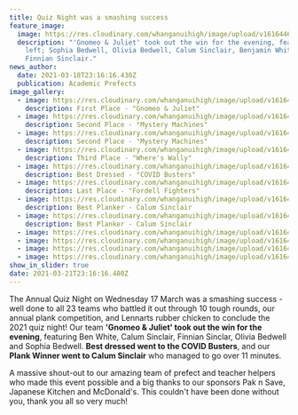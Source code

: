 ```yaml
---
title: Quiz Night was a smashing success
feature_image:
  image: https://res.cloudinary.com/whanganuihigh/image/upload/v1616446096/Events/Copy_of_IMG_6942.jpg
  description: "'Gnomeo & Juliet' took out the win for the evening, featuring from
    left; Sophia Bedwell, Olivia Bedwell, Calum Sinclair, Benjamin White and
    Finnian Sinclair."
news_author:
  date: 2021-03-18T23:16:16.430Z
  publication: Academic Prefects
image_gallery:
  - image: https://res.cloudinary.com/whanganuihigh/image/upload/v1616448661/News/QUIZ%20NIGHT%2017.3.21%20Website%20photos/1a._First_Place_-_Gnomeo_Juliet.jpg
    description: First Place - "Gnomeo & Juliet"
  - image: https://res.cloudinary.com/whanganuihigh/image/upload/v1616448661/News/QUIZ%20NIGHT%2017.3.21%20Website%20photos/2._Second_Place_-_Mystery_Machines.jpg
    description: Second Place - "Mystery Machines"
  - image: https://res.cloudinary.com/whanganuihigh/image/upload/v1616448657/News/QUIZ%20NIGHT%2017.3.21%20Website%20photos/2a._Second_Place_-_Mystery_Machines.jpg
    description: Second Place - "Mystery Machines"
  - image: https://res.cloudinary.com/whanganuihigh/image/upload/v1616448659/News/QUIZ%20NIGHT%2017.3.21%20Website%20photos/3._Third_Place_-_Where_s_Wally._Firooze_Toni_Nathaniel_Laura_Amy.jpg
    description: Third Place - "Where's Wally"
  - image: https://res.cloudinary.com/whanganuihigh/image/upload/v1616448653/News/QUIZ%20NIGHT%2017.3.21%20Website%20photos/4._Best_Dressed_-_COVID_Busters.jpg
    description: Best Dressed - "COVID Busters"
  - image: https://res.cloudinary.com/whanganuihigh/image/upload/v1616448681/News/QUIZ%20NIGHT%2017.3.21%20Website%20photos/5._Last_Place_-_Fordell_Fighters.jpg
    description: Last Place - "Fordell Fighters"
  - image: https://res.cloudinary.com/whanganuihigh/image/upload/v1616448681/News/QUIZ%20NIGHT%2017.3.21%20Website%20photos/6a._Best_Planker_-_Calum_Sinclair.jpg
    description: Best Planker - Calum Sinclair
  - image: https://res.cloudinary.com/whanganuihigh/image/upload/v1616448674/News/QUIZ%20NIGHT%2017.3.21%20Website%20photos/6._Best_Planker_-_Calum_Sinclair.jpg
    description: Best Planker - Calum Sinclair
  - image: https://res.cloudinary.com/whanganuihigh/image/upload/v1616448693/News/QUIZ%20NIGHT%2017.3.21%20Website%20photos/Extra_4.jpg
  - image: https://res.cloudinary.com/whanganuihigh/image/upload/v1616448699/News/QUIZ%20NIGHT%2017.3.21%20Website%20photos/Extra_6.jpg
  - image: https://res.cloudinary.com/whanganuihigh/image/upload/v1616448700/News/QUIZ%20NIGHT%2017.3.21%20Website%20photos/Extra_5.jpg
  - image: https://res.cloudinary.com/whanganuihigh/image/upload/v1616448709/News/QUIZ%20NIGHT%2017.3.21%20Website%20photos/Extra_7.jpg
show_in_slider: true
date: 2021-03-21T23:16:16.480Z
---
```

The Annual Quiz Night on Wednesday 17 March was a smashing success - well done to all 23 teams who battled it out through 10 tough rounds, our annual plank competition, and Lennarts rubber chicken to conclude the 2021 quiz night! Our team **'Gnomeo & Juliet' took out the win for the evening**, featuring Ben White, Calum Sinclair, Finnian Sinclar, Olivia Bedwell and Sophia Bedwell. **Best dressed went to the COVID Busters**, and our **Plank Winner went to Calum Sinclair** who managed to go over 11 minutes.
 
A massive shout-out to our amazing team of prefect and teacher helpers who made this event possible and a big thanks to our sponsors Pak n Save, Japanese Kitchen and McDonald's. This couldn't have been done without you, thank you all so very much!